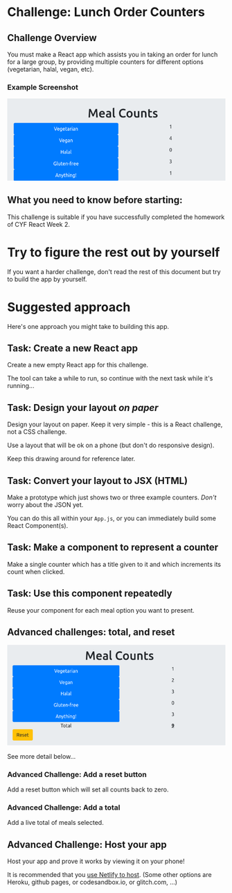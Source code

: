 # Challenge: Lunch Order Counters

## Challenge Overview

You must make a React app which assists you in taking an order for lunch for a large group, by providing multiple counters for different options (vegetarian, halal, vegan, etc).

### Example Screenshot

![Example Screenshot](./images/counters-screenshot-basic.png)

## What you need to know before starting:

This challenge is suitable if you have successfully completed the homework of CYF React Week 2.

# Try to figure the rest out by yourself

If you want a harder challenge, don't read the rest of this document but try to build the app by yourself.

# Suggested approach

Here's one approach you might take to building this app.

## Task: Create a new React app

Create a new empty React app for this challenge.

The tool can take a while to run, so continue with the next task while it's running...

## Task: Design your layout _on paper_

Design your layout on paper. Keep it very simple - this is a React challenge, not a CSS challenge.

Use a layout that will be ok on a phone (but don't do responsive design).

Keep this drawing around for reference later.

## Task: Convert your layout to JSX (HTML)

Make a prototype which just shows two or three example counters. _Don't_ worry about the JSON yet.

You can do this all within your `App.js`, or you can immediately build some React Component(s).

## Task: Make a component to represent a counter

Make a single counter which has a title given to it and which increments its count when clicked.

## Task: Use this component repeatedly

Reuse your component for each meal option you want to present.

## Advanced challenges: total, and reset

![Example Screenshot](./images/counters-screenshot-advanced.png)

See more detail below...

### Advanced Challenge: Add a reset button

Add a reset button which will set all counts back to zero.

### Advanced Challenge: Add a total

Add a live total of meals selected.

## Advanced Challenge: Host your app

Host your app and prove it works by viewing it on your phone!

It is recommended that you [use Netlify to host](https://www.netlify.com/blog/2016/07/22/deploy-react-apps-in-less-than-30-seconds/). (Some other options are Heroku, github pages, or codesandbox.io, or glitch.com, ...)
